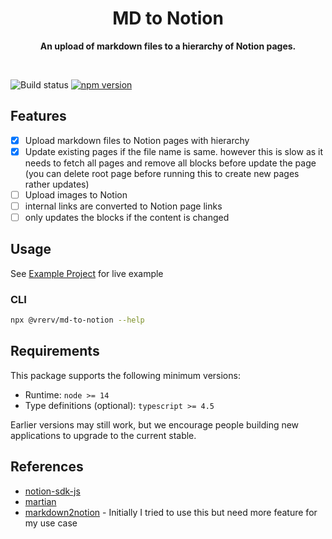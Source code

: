 <div align="center">
	<h1>MD to Notion</h1>
	<p>
		<b>An upload of markdown files to a hierarchy of Notion pages.</b>
	</p>
	<br>
</div>

![Build status](https://github.com/vrerv/md-to-notion/actions/workflows/ci.yml/badge.svg)
[![npm version](https://badge.fury.io/js/%40vrerv%2Fmd-to-notion.svg)](https://www.npmjs.com/package/@vrerv/md-to-notion)

## Features

- [x] Upload markdown files to Notion pages with hierarchy
- [x] Update existing pages if the file name is same. however this is slow as it needs to fetch all pages and remove all blocks before update the page (you can delete root page before running this to create new pages rather updates)
- [ ] Upload images to Notion
- [ ] internal links are converted to Notion page links
- [ ] only updates the blocks if the content is changed

## Usage

See [Example Project](./examples/example-project) for live example

### CLI

```bash
npx @vrerv/md-to-notion --help
```

## Requirements

This package supports the following minimum versions:

- Runtime: `node >= 14`
- Type definitions (optional): `typescript >= 4.5`

Earlier versions may still work, but we encourage people building new applications to upgrade to the current stable.

## References

- [notion-sdk-js](https://github.com/makenotion/notion-sdk-js)
- [martian](https://github.com/tryfabric/martian)
- [markdown2notion](https://github.com/Rujuu-prog/markdown2notion) - Initially I tried to use this but need more feature for my use case
